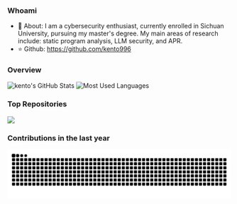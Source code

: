 ### Whoami
- 👋 About: I am a cybersecurity enthusiast, currently enrolled in Sichuan University, pursuing my master's degree. My main areas of research include: static program analysis, LLM security, and APR.
- ⭐️ Github: https://github.com/kento996



### Overview

<img height="130px" src="https://github-readme-stats.vercel.app/api?username=kento996&hide_title=true&show_icons=true&hide=issues&include_all_commits=true&count_private=true&theme=vue&hide_border=true" alt="kento's GitHub Stats"> <img height="130px" src="https://github-readme-stats.vercel.app/api/top-langs?username=kento996&hide_title=true&layout=compact&theme=vue&hide_border=true" alt="Most Used Languages">

### Top Repositories


<a href="https://github.com/kento996/xianzhi_assistant">
  <img align="center" src="https://github-readme-stats.vercel.app/api/pin/?username=kento996&repo=xianzhi_assistant&theme=vue&show_icons=true" />
</a>


### Contributions in the last year

<picture>
  <source media="(prefers-color-scheme: dark)" srcset="https://raw.githubusercontent.com/kento996/kento996/output/github-contribution-grid-snake-dark.svg">
  <source media="(prefers-color-scheme: light)" srcset="https://raw.githubusercontent.com/kento996/kento996/output/github-contribution-grid-snake.svg">
  <img alt="github contribution grid snake animation" src="https://raw.githubusercontent.com/kento996/kento996/output/github-contribution-grid-snake.svg">
</picture>

